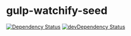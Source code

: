 gulp-watchify-seed 
============
[![Dependency Status](https://david-dm.org/yifz/gulp-watchify-seed.svg)](https://david-dm.org/yifz/gulp-watchify-seed)
[![devDependency Status](https://david-dm.org/yifz/gulp-watchify-seed/dev-status.svg)](https://david-dm.org/yifz/gulp-watchify-seed#info=devDependencies)

